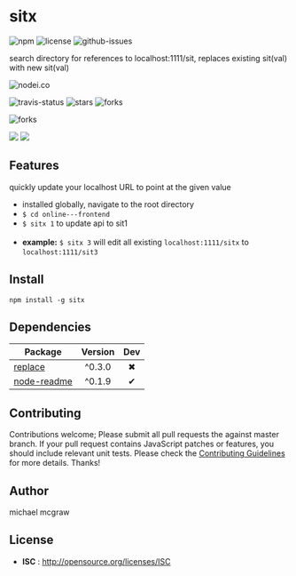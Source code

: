 # sitx

![npm](https://img.shields.io/npm/v/sitx.svg) ![license](https://img.shields.io/npm/l/sitx.svg) ![github-issues](https://img.shields.io/github/issues/mmcgraw73/sitx.svg)  

search directory for references to localhost:1111/sit, replaces existing sit(val) with new sit(val)

![nodei.co](https://nodei.co/npm/sitx.png?downloads=true&downloadRank=true&stars=true)

![travis-status](https://img.shields.io/travis/mmcgraw73/sitx.svg)
![stars](https://img.shields.io/github/stars/mmcgraw73/sitx.svg)
![forks](https://img.shields.io/github/forks/mmcgraw73/sitx.svg)

![forks](https://img.shields.io/github/forks/mmcgraw73/sitx.svg)

![](https://david-dm.org/mmcgraw73/sitx/status.svg)
![](https://david-dm.org/mmcgraw73/sitx/dev-status.svg)

## Features

quickly update your localhost URL to point at the given value <br>
- installed globally, navigate to the root directory
- `$ cd online---frontend`
- `$ sitx 1` to update api to sit1 <br><br>
- <b>example:</b> `$ sitx 3` will edit all existing `localhost:1111/sitx` to `localhost:1111/sit3`


## Install

`npm install -g sitx`


## Dependencies

Package | Version | Dev
--- |:---:|:---:
[replace](https://www.npmjs.com/package/replace) | ^0.3.0 | ✖
[node-readme](https://www.npmjs.com/package/node-readme) | ^0.1.9 | ✔


## Contributing

Contributions welcome; Please submit all pull requests the against master branch. If your pull request contains JavaScript patches or features, you should include relevant unit tests. Please check the [Contributing Guidelines](contributng.md) for more details. Thanks!

## Author

michael mcgraw

## License

 - **ISC** : http://opensource.org/licenses/ISC
